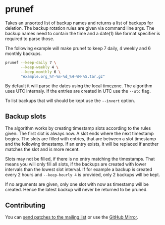# prunef

Takes an unsorted list of backup names and returns a list of backups for
deletion. The backup rotation rules are given via command line args. The backup
names need to contain the time and a date(1) like format specifier is required
to parse those.

The following example will make prunef to keep 7 daily, 4 weekly and 6 monthly
backups.

```sh
prunef --keep-daily 7 \
       --keep-weekly 4 \
       --keep-monthly 6 \
       "example.org_%Y-%m-%d_%H-%M-%S.tar.gz"
```

By default it will parse the dates using the local timezone. The algorithm uses
UTC internaly. If the entries are created in UTC use the `--utc` flag.

To list backups that will should be kept use the `--invert` option.

## Backup slots

The algorithm works by creating timestamp slots according to the rules given.
The first slot is always now. A slot ends where the next timestamp begins.
The slots are filled with entries, that are between a slot timestamp and the
following timestamp. If an entry exists, it will be replaced if another matches
the slot and is more recent.

Slots may not be filled, if there is no entry matching the timestamps.
That means you will only fill all slots, if the backups are created
with lower intervals than the lowest slot interval. If for example
a backup is created every 2 hours and `--keep-hourly 4` is provided,
only 2 backups will be kept.

If no arguments are given, only one slot with now as timestamp will be
created. Hence the latest backup will never be returned to be pruned.

## Contributing

You can [send patches to the mailing list][ML] or use the [GitHub Mirror][GitHub].

[GitHub]: https://github.com/apreiml/prunef
[ML]: https://lists.sr.ht/%7Eapreiml/public-inbox

